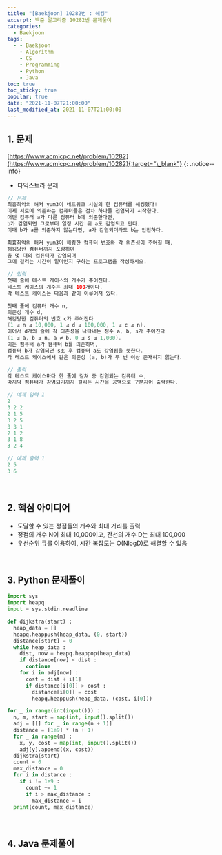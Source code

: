 ```yaml
---
title: "[Baekjoon] 10282번 : 해킹"
excerpt: 백준 알고리즘 10282번 문제풀이
categories:
  - Baekjoon
tags:
  - - Baekjoon
    - Algorithm
    - CS
    - Programming
    - Python
    - Java
toc: true
toc_sticky: true
popular: true
date: "2021-11-07T21:00:00"
last_modified_at: 2021-11-07T21:00:00
---
```


## 1. 문제

[https://www.acmicpc.net/problem/10282](https://www.acmicpc.net/problem/10282){:target="\_blank"}
{: .notice--info}

- 다익스트라 문제

```java
// 문제
최흉최악의 해커 yum3이 네트워크 시설의 한 컴퓨터를 해킹했다!
이제 서로에 의존하는 컴퓨터들은 점차 하나둘 전염되기 시작한다.
어떤 컴퓨터 a가 다른 컴퓨터 b에 의존한다면,
b가 감염되면 그로부터 일정 시간 뒤 a도 감염되고 만다.
이때 b가 a를 의존하지 않는다면, a가 감염되더라도 b는 안전하다.

최흉최악의 해커 yum3이 해킹한 컴퓨터 번호와 각 의존성이 주어질 때,
해킹당한 컴퓨터까지 포함하여
총 몇 대의 컴퓨터가 감염되며
그에 걸리는 시간이 얼마인지 구하는 프로그램을 작성하시오.

// 입력
첫째 줄에 테스트 케이스의 개수가 주어진다.
테스트 케이스의 개수는 최대 100개이다.
각 테스트 케이스는 다음과 같이 이루어져 있다.

첫째 줄에 컴퓨터 개수 n,
의존성 개수 d,
해킹당한 컴퓨터의 번호 c가 주어진다
(1 ≤ n ≤ 10,000, 1 ≤ d ≤ 100,000, 1 ≤ c ≤ n).
이어서 d개의 줄에 각 의존성을 나타내는 정수 a, b, s가 주어진다
(1 ≤ a, b ≤ n, a ≠ b, 0 ≤ s ≤ 1,000).
이는 컴퓨터 a가 컴퓨터 b를 의존하며,
컴퓨터 b가 감염되면 s초 후 컴퓨터 a도 감염됨을 뜻한다.
각 테스트 케이스에서 같은 의존성 (a, b)가 두 번 이상 존재하지 않는다.

// 출력
각 테스트 케이스마다 한 줄에 걸쳐 총 감염되는 컴퓨터 수,
마지막 컴퓨터가 감염되기까지 걸리는 시간을 공백으로 구분지어 출력한다.

// 예제 입력 1
2
3 2 2
2 1 5
3 2 5
3 3 1
2 1 2
3 1 8
3 2 4

// 예제 출력 1
2 5
3 6
```

<br>

## 2. 핵심 아이디어

- 도달할 수 있는 정점들의 개수와 최대 거리를 출력
- 정점의 개수 N이 최대 10,000이고, 간선의 개수 D는 최대 100,000
- 우선순위 큐를 이용하여, 시간 복잡도는 O(NlogD)로 해결할 수 있음

<br>

## 3. Python 문제풀이

```python
import sys
import heapq
input = sys.stdin.readline

def dijkstra(start) :
  heap_data = []
  heapq.heappush(heap_data, (0, start))
  distance[start] = 0
  while heap_data :
    dist, now = heapq.heappop(heap_data)
    if distance[now] < dist :
      continue
    for i in adj[now] :
      cost = dist + i[1]
      if distance[i[0]] > cost :
        distance[i[0]] = cost
        heapq.heappush(heap_data, (cost, i[0]))

for _ in range(int(input())) :
  n, m, start = map(int, input().split())
  adj = [[] for _ in range(n + 1)]
  distance = [1e9] * (n + 1)
  for _ in range(m) :
    x, y, cost = map(int, input().split())
    adj[y].append((x, cost))
  dijkstra(start)
  count = 0
  max_distance = 0
  for i in distance :
    if i != 1e9 :
      count += 1
      if i > max_distance :
        max_distance = i
  print(count, max_distance)
```

<br>

## 4. Java 문제풀이

```java

```
